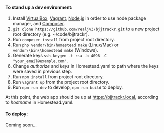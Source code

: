 #### To stand up a dev environment:
1. Install [VirtualBox](https://www.virtualbox.org/wiki/Downloads), [Vagrant](https://www.vagrantup.com/downloads.html), [Node.js](https://nodejs.org/en/download/) in order to use node package manager, and [Composer](https://getcomposer.org/download/).
2. ```git clone https://github.com/realjv3/bjjtrackr.git``` to a new project root directory (e.g. ~/code/bjjtrackr).
3. Run ```composer install``` from project root directory.
4. Run ```php vendor/bin/homestead make``` (Linux/Mac) or ```vendor\\bin\\homestead make``` (Windows).
5. Generate keys ```ssh-keygen -t rsa -b 4096 -C "your_email@example.com"```.
6. Change _authorize_ and _keys_ in Homestead.yaml to path where the keys were saved in previous step.
7. Run ```npm install``` from project root directory.
8. Run ```vagrant up``` from the project root directory.
9. Run ```npm run dev``` to develop, ```npm run build``` to deploy.

At this point, the web app should be up at https://bjjtrackr.local, according to _hostname_ in Homestead.yaml.

#### To deploy:
Coming soon...


